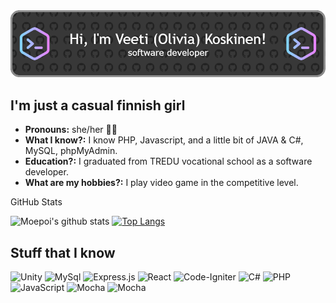 <div align="center"> <img src="https://github.com/vaksis/vaksis/blob/master/github-header-image.png"> </div>


## I'm just a casual finnish girl 
- **Pronouns:** she/her :transgender_flag:
- **What I know?:** I know PHP, Javascript, and a little bit of JAVA & C#, MySQL, phpMyAdmin.
- **Education?:** I graduated from TREDU vocational school as a software developer.
- **What are my hobbies?:** I play video game in the competitive level.

<summary>GitHub Stats</summary>

![Moepoi's github stats](https://bad-apple-github-readme.vercel.app/api?show_bg=1&username=vaksis&theme=dark)
[![Top Langs](https://github-readme-stats.vercel.app/api/top-langs/?username=vaksis&langs_count=8&layout=compact&hide_border=1&theme=dark&bg_color=0d1117)](https://github.com/anuraghazra/github-readme-stats)


## Stuff that I know

![Unity](https://img.shields.io/badge/unity-%23000000.svg?style=for-the-badge&logo=unity&logoColor=white)
![MySql](https://img.shields.io/badge/MySQL-005C84?style=for-the-badge&logo=mysql&logoColor=white)
![Express.js](https://img.shields.io/badge/express.js-%23404d59.svg?style=for-the-badge&logo=express&logoColor=%2361DAFB)
![React](https://img.shields.io/badge/react-%2320232a.svg?style=for-the-badge&logo=react&logoColor=%2361DAFB)
![Code-Igniter](https://img.shields.io/badge/CodeIgniter-%23EF4223.svg?style=for-the-badge&logo=codeIgniter&logoColor=white)
![C#](https://img.shields.io/badge/c%23-%23239120.svg?style=for-the-badge&logo=c-sharp&logoColor=white)
![PHP](https://img.shields.io/badge/php-%23777BB4.svg?style=for-the-badge&logo=php&logoColor=white)
![JavaScript](https://img.shields.io/badge/javascript-%23323330.svg?style=for-the-badge&logo=javascript&logoColor=%23F7DF1E)
![Mocha](https://img.shields.io/badge/Mocha-8D6748?style=for-the-badge&logo=Mocha&logoColor=white)
![Mocha](https://img.shields.io/badge/Selenium-43B02A?style=for-the-badge&logo=Selenium&logoColor=white)
























